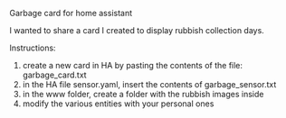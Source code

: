 Garbage card for home assistant

I wanted to share a card I created to display rubbish collection days.

Instructions:
1. create a new card in HA by pasting the contents of the file: garbage_card.txt
2. in the HA file sensor.yaml, insert the contents of garbage_sensor.txt
3. in the www folder, create a folder with the rubbish images inside
4. modify the various entities with your personal ones


